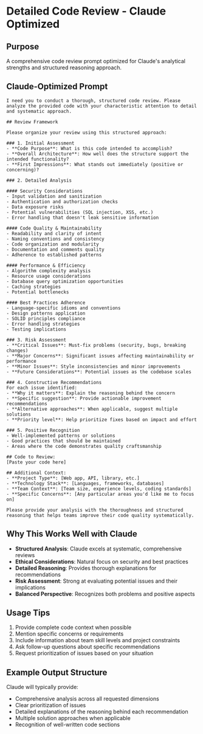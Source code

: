 # Detailed Code Review - Claude Optimized

## Purpose
A comprehensive code review prompt optimized for Claude's analytical strengths and structured reasoning approach.

## Claude-Optimized Prompt

```
I need you to conduct a thorough, structured code review. Please analyze the provided code with your characteristic attention to detail and systematic approach.

## Review Framework

Please organize your review using this structured approach:

### 1. Initial Assessment
- **Code Purpose**: What is this code intended to accomplish?
- **Overall Architecture**: How well does the structure support the intended functionality?
- **First Impressions**: What stands out immediately (positive or concerning)?

### 2. Detailed Analysis

#### Security Considerations
- Input validation and sanitization
- Authentication and authorization checks
- Data exposure risks
- Potential vulnerabilities (SQL injection, XSS, etc.)
- Error handling that doesn't leak sensitive information

#### Code Quality & Maintainability
- Readability and clarity of intent
- Naming conventions and consistency
- Code organization and modularity
- Documentation and comments quality
- Adherence to established patterns

#### Performance & Efficiency
- Algorithm complexity analysis
- Resource usage considerations
- Database query optimization opportunities
- Caching strategies
- Potential bottlenecks

#### Best Practices Adherence
- Language-specific idioms and conventions
- Design patterns application
- SOLID principles compliance
- Error handling strategies
- Testing implications

### 3. Risk Assessment
- **Critical Issues**: Must-fix problems (security, bugs, breaking changes)
- **Major Concerns**: Significant issues affecting maintainability or performance
- **Minor Issues**: Style inconsistencies and minor improvements
- **Future Considerations**: Potential issues as the codebase scales

### 4. Constructive Recommendations
For each issue identified:
- **Why it matters**: Explain the reasoning behind the concern
- **Specific suggestion**: Provide actionable improvement recommendations
- **Alternative approaches**: When applicable, suggest multiple solutions
- **Priority level**: Help prioritize fixes based on impact and effort

### 5. Positive Recognition
- Well-implemented patterns or solutions
- Good practices that should be maintained
- Areas where the code demonstrates quality craftsmanship

## Code to Review:
[Paste your code here]

## Additional Context:
- **Project Type**: [Web app, API, library, etc.]
- **Technology Stack**: [Languages, frameworks, databases]
- **Team Context**: [Team size, experience levels, coding standards]
- **Specific Concerns**: [Any particular areas you'd like me to focus on]

Please provide your analysis with the thoroughness and structured reasoning that helps teams improve their code quality systematically.
```

## Why This Works Well with Claude

- **Structured Analysis**: Claude excels at systematic, comprehensive reviews
- **Ethical Considerations**: Natural focus on security and best practices
- **Detailed Reasoning**: Provides thorough explanations for recommendations
- **Risk Assessment**: Strong at evaluating potential issues and their implications
- **Balanced Perspective**: Recognizes both problems and positive aspects

## Usage Tips

1. Provide complete code context when possible
2. Mention specific concerns or requirements
3. Include information about team skill levels and project constraints
4. Ask follow-up questions about specific recommendations
5. Request prioritization of issues based on your situation

## Example Output Structure

Claude will typically provide:
- Comprehensive analysis across all requested dimensions
- Clear prioritization of issues
- Detailed explanations of the reasoning behind each recommendation
- Multiple solution approaches when applicable
- Recognition of well-written code sections